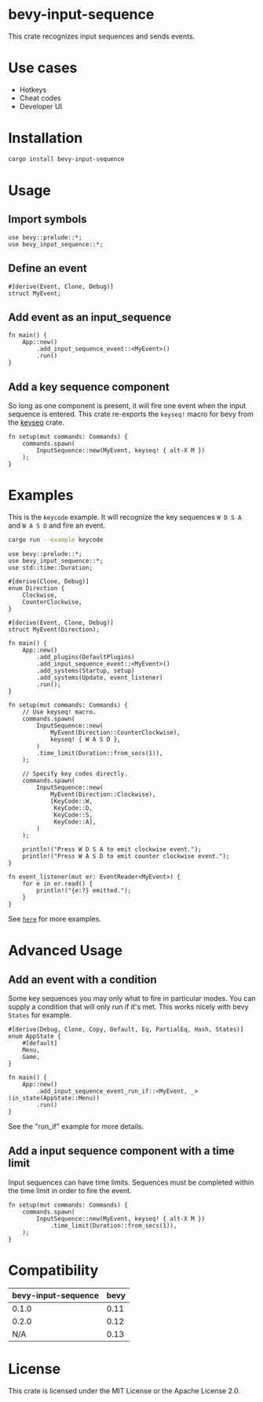 # bevy-input-sequence

This crate recognizes input sequences and sends events.

# Use cases

* Hotkeys
* Cheat codes
* Developer UI

# Installation

``` sh
cargo install bevy-input-sequence
```

# Usage

## Import symbols

```compile
use bevy::prelude::*;
use bevy_input_sequence::*;
```

## Define an event

```ignore
#[derive(Event, Clone, Debug)]
struct MyEvent;
```

## Add event as an input_sequence

```ignore
fn main() {
    App::new()
        .add_input_sequence_event::<MyEvent>()
        .run()
}
```

## Add a key sequence component

So long as one component is present, it will fire one event when the input
sequence is entered. This crate re-exports the `keyseq!` macro for bevy from the [keyseq](https://crates.io/crates/keyseq) crate.

```ignore
fn setup(mut commands: Commands) {
    commands.spawn(
        InputSequence::new(MyEvent, keyseq! { alt-X M })
    );
}
```

# Examples

This is the `keycode` example. It will recognize the key sequences `W D S A` and
`W A S D` and fire an event. 

``` sh
cargo run --example keycode
```

```compile
use bevy::prelude::*;
use bevy_input_sequence::*;
use std::time::Duration;

#[derive(Clone, Debug)]
enum Direction {
    Clockwise,
    CounterClockwise,
}

#[derive(Event, Clone, Debug)]
struct MyEvent(Direction);

fn main() {
    App::new()
        .add_plugins(DefaultPlugins)
        .add_input_sequence_event::<MyEvent>()
        .add_systems(Startup, setup)
        .add_systems(Update, event_listener)
        .run();
}

fn setup(mut commands: Commands) {
    // Use keyseq! macro.
    commands.spawn(
        InputSequence::new(
            MyEvent(Direction::CounterClockwise),
            keyseq! { W A S D },
        )
        .time_limit(Duration::from_secs(1)),
    );

    // Specify key codes directly.
    commands.spawn(
        InputSequence::new(
            MyEvent(Direction::Clockwise),
            [KeyCode::W,
             KeyCode::D,
             KeyCode::S,
             KeyCode::A],
        )
    );

    println!("Press W D S A to emit clockwise event.");
    println!("Press W A S D to emit counter clockwise event.");
}

fn event_listener(mut er: EventReader<MyEvent>) {
    for e in er.read() {
        println!("{e:?} emitted.");
    }
}
```

See [`here`](./examples/) for more examples.

# Advanced Usage

## Add an event with a condition

Some key sequences you may only what to fire in particular modes. You can supply
a condition that will only run if it's met. This works nicely with bevy `States`
for example.

```ignore
#[derive(Debug, Clone, Copy, Default, Eq, PartialEq, Hash, States)]
enum AppState {
    #[default]
    Menu,
    Game,
}

fn main() {
    App::new()
        .add_input_sequence_event_run_if::<MyEvent, _>(in_state(AppState::Menu))
        .run()
}
```

See the "run_if" example for more details.

## Add a input sequence component with a time limit

Input sequences can have time limits. Sequences must be completed within the
time limit in order to fire the event.

```ignore
fn setup(mut commands: Commands) {
    commands.spawn(
        InputSequence::new(MyEvent, keyseq! { alt-X M })
            .time_limit(Duration::from_secs(1)),
    );
}
```

# Compatibility

| bevy-input-sequence | bevy |
| ------------------- | ---- |
| 0.1.0               | 0.11 |
| 0.2.0               | 0.12 |
| N/A                 | 0.13 |

# License

This crate is licensed under the MIT License or the Apache License 2.0.
